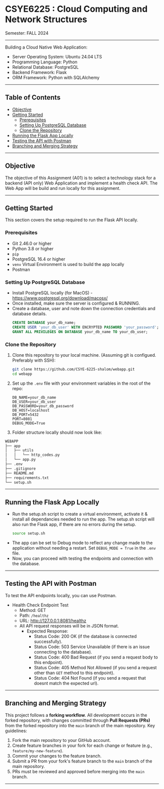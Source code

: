# CSYE6225 : Cloud Computing and Network Structures
Semester: FALL 2024 

---

Building a Cloud Native Web Application: 

- Server Operating System: Ubuntu 24.04 LTS
- Programming Language: Python
- Relational Database: PostgreSQL
- Backend Framework: Flask
- ORM Framework: Python with SQLAlchemy

---

## Table of Contents
- [Objective](#objective)
- [Getting Started](#getting-started)
  - [Prerequisites](#prerequisites)
  - [Setting Up PostgreSQL Database](#setting-up-postgresql-database)
  - [Clone the Repository](#clone-the-repository)
- [Running the Flask App Locally](#running-the-flask-app-locally)
- [Testing the API with Postman](#testing-the-api-with-postman)
- [Branching and Merging Strategy](#branching-and-merging-strategy)

---

## Objective

The objective of this Assignment (A01) is to select a technology stack for a backend (API only) Web Application and implement a health check API. The Web App will be build and run locally for this assignment. 

---

## Getting Started

This section covers the setup required to run the Flask API locally.

### Prerequisites

- Git 2.46.0 or higher
- Python 3.8 or higher
- `pip`
- PostgreSQL 16.4 or higher
- `venv` Virtual Environment is used to build the app locally
- Postman

### Setting Up PostgreSQL Database

- Install PostgreSQL locally (for MacOS) - https://www.postgresql.org/download/macosx/
- Once installed, make sure the server is configured & RUNNING.
- Create a database, user and note down the connection credentials and database details.
   ```sql
   CREATE DATABASE your_db_name;
   CREATE USER 'your_db_user' WITH ENCRYPTED PASSWORD 'your_password';
   GRANT ALL PRIVILEGES ON DATABASE your_db_name TO your_db_user;
   ```

### Clone the Repository

1. Clone this repository to your local machine. (Assuming git is configued. Preferably with SSH):
    ```bash
    git clone https://github.com/CSYE-6225-shalom/webapp.git
    cd webapp
    ```
2. Set up the `.env` file with your environment variables in the root of the repo:
    ```env
    DB_NAME=your_db_name
    DB_USER=your_db_user
    DB_PASSWORD=your_db_password
    DB_HOST=localhost
    DB_PORT=5432
    PORT=8081
    DEBUG_MODE=True
    ```
3. Folder structure locally should now look like: 

```bash
WEBAPP
├── app
│   ├── utils
│   │   └── http_codes.py
│   └── app.py
├── .env
├── .gitignore
├── README.md
├── requirements.txt
└── setup.sh
```

---

## Running the Flask App Locally

- Run the setup.sh script to create a virtual environment, activate it & install all dependancies needed to run the app. The setup.sh script will also run the Flask app, if there are no errors during the setup.
    ```bash
    source setup.sh
    ```
- The app can be set to Debug mode to reflect any change made to the application without needing a restart. Set ```DEBUG_MODE = True``` in the ```.env``` file. 
- Now, you can proceed with testing the endpoints and connection with the database. 

---

## Testing the API with Postman

To test the API endpoints locally, you can use Postman. 

- Health Check Endpoint Test
    - Method: GET
    - Path: `/healthz`
    - URL: http://127.0.0.1:8081/healthz
    - All API request responses will be in JSON format.
        - Expected Response:
            - Status Code: 200 OK (if the database is connected successfully).
            - Status Code: 503 Service Unavailable (if there is an issue connecting to the database).
            - Status Code: 400 Bad Request (if you send a request body to this endpoint).
            - Status Code: 405 Method Not Allowed (if you send a request other than `GET` method to this endpoint).
            - Status Code: 404 Not Found (if you send a request that doesnt match the expected url).

---

## Branching and Merging Strategy

This project follows a **forking workflow**. All development occurs in the forked repository, with changes committed through **Pull Requests (PRs)** from the forked repository into the `main` branch of the main repository. Key guidelines:

1. Fork the main repository to your GitHub account.
2. Create feature branches in your fork for each change or feature (e.g., `feature/my-new-feature`).
3. Commit your changes to the feature branch.
4. Submit a PR from your fork's feature branch to the `main` branch of the main repository.
5. PRs must be reviewed and approved before merging into the `main` branch.

---

